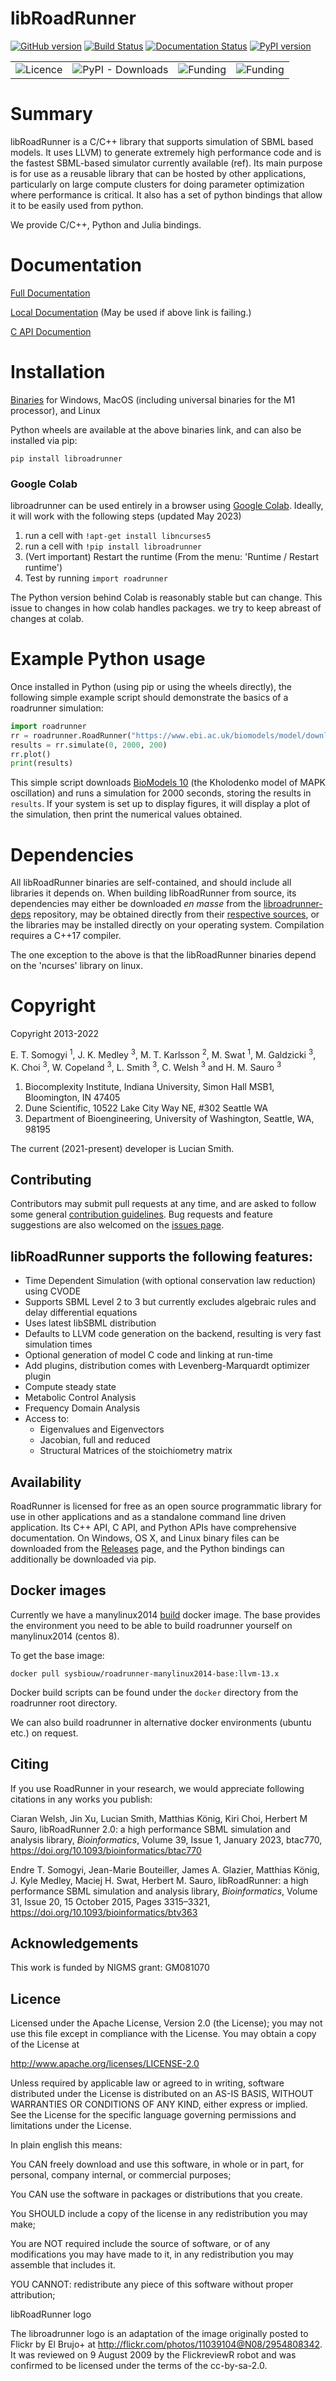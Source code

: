 # libRoadRunner
[![GitHub version](https://badge.fury.io/gh/sys-bio%2Froadrunner.svg)](http://badge.fury.io/gh/sys-bio%2Froadrunner)
[![Build Status](https://dev.azure.com/TheRoadrunnerProject/roadrunner/_apis/build/status/sys-bio.roadrunner?branchName=develop)](https://dev.azure.com/TheRoadrunnerProject/roadrunner/_build/latest?definitionId=8&branchName=develop)
[![Documentation Status](https://readthedocs.org/projects/libroadrunner/badge/?version=latest)](https://libroadrunner.readthedocs.io/en/latest/?badge=latest)
[![PyPI version](https://badge.fury.io/py/libroadrunner.svg)](https://badge.fury.io/py/libroadrunner)

 <table style="width:100%">
  <tr>
    <td><img alt="Licence", src="https://img.shields.io/badge/License-Apache%202.0-yellowgreen"</td>
    <td><img alt="PyPI - Downloads", src="https://img.shields.io/pypi/dm/roadrunner"></td>
    <td><img alt="Funding", src="https://img.shields.io/badge/Funding-NIH%20(GM123032)-blue"></td>
    <td><img alt="Funding", src="https://img.shields.io/badge/Funding-NIBIB%20(EB028887)-blue"></td>    
   </tr>
</table> 

# Summary

libRoadRunner is a C/C++ library that supports simulation of SBML based models. It uses LLVM) to generate extremely high performance code and is the fastest SBML-based simulator currently available (ref). Its main purpose is for use as a reusable library that can be hosted by other applications, particularly on large compute clusters for doing parameter optimization where performance is critical. It also has a set of python bindings that allow it to be easily used from python. 

We provide C/C++, Python and Julia bindings.

# Documentation

[Full Documentation](https://libroadrunner.readthedocs.io)

[Local Documentation](http://sys-bio.github.io/roadrunner/)  (May be used if above link is failing.)

[C API Documention](https://sys-bio.github.io/roadrunner/OriginalDoxygenStyleDocs/html/index.html)

# Installation

[Binaries](https://github.com/sys-bio/roadrunner/releases) for Windows, MacOS (including universal binaries for the M1 processor), and Linux

Python wheels are available at the above binaries link, and can also be installed via pip:

`pip install libroadrunner`

### Google Colab
libroadrunner can be used entirely in a browser using [Google Colab](https://colab.research.google.com/).  Ideally, it will work with the following steps (updated May 2023)
  
1. run a cell with ```!apt-get install libncurses5```
2. run a cell with ```!pip install libroadrunner```
3. (Vert important) Restart the runtime (From the menu: 'Runtime / Restart runtime')
4. Test by running ```import roadrunner```
  
The Python version behind Colab is reasonably stable but can change. This issue to changes in how colab handles packages. we try to keep abreast of changes at colab.

# Example Python usage

Once installed in Python (using pip or using the wheels directly), the following simple example script should demonstrate the basics of a roadrunner simulation:

```python
import roadrunner
rr = roadrunner.RoadRunner("https://www.ebi.ac.uk/biomodels/model/download/BIOMD0000000010.2?filename=BIOMD0000000010_url.xml")
results = rr.simulate(0, 2000, 200)
rr.plot()
print(results)
```

This simple script downloads [BioModels 10](https://www.ebi.ac.uk/biomodels/BIOMD0000000010) (the Kholodenko model of MAPK oscillation) and runs a simulation for 2000 seconds, storing the results in `results`.  If your system is set up to display figures, it will display a plot of the simulation, then print the numerical values obtained.

# Dependencies

All libRoadRunner binaries are self-contained, and should include all libraries it depends on.  When building libRoadRunner from source, its dependencies may either be downloaded *en masse* from the [libroadrunner-deps](https://github.com/sys-bio/libroadrunner-deps) repository, may be obtained directly from their [respective sources](https://github.com/sys-bio/libroadrunner-deps/tree/release/third_party), or the libraries may be installed directly on your operating system.  Compilation requires a C++17 compiler.

The one exception to the above is that the libRoadRunner binaries depend on the 'ncurses' library on linux.


# Copyright

Copyright 2013-2022

E. T. Somogyi <sup>1</sup>, J. K. Medley <sup>3</sup>, M. T. Karlsson <sup>2</sup>, M. Swat <sup>1</sup>, M. Galdzicki <sup>3</sup>, K. Choi <sup>3</sup>, W. Copeland <sup>3</sup>, L. Smith <sup>3</sup>, C. Welsh <sup>3</sup> and H. M. Sauro <sup>3</sup>

1. Biocomplexity Institute, Indiana University, Simon Hall MSB1, Bloomington, IN 47405
2. Dune Scientific, 10522 Lake City Way NE, #302 Seattle WA
3. Department of Bioengineering, University of Washington, Seattle, WA, 98195

The current (2021-present) developer is Lucian Smith.

## Contributing

Contributors may submit pull requests at any time, and are asked to follow some general [contribution guidelines](https://github.com/sys-bio/roadrunner/wiki).  Bug requests and feature suggestions are also welcomed on the [issues page](https://github.com/sys-bio/roadrunner/issues).

## libRoadRunner supports the following features:

* Time Dependent Simulation (with optional conservation law reduction) using CVODE
* Supports SBML Level 2 to 3 but currently excludes algebraic rules and delay differential equations
* Uses latest libSBML distribution
* Defaults to LLVM code generation on the backend, resulting is very fast simulation times
* Optional generation of model C code and linking at run-time
* Add plugins, distribution comes with Levenberg-Marquardt optimizer plugin
* Compute steady state
* Metabolic Control Analysis
* Frequency Domain Analysis
* Access to:
  * Eigenvalues and Eigenvectors
  * Jacobian, full and reduced
  * Structural Matrices of the stoichiometry matrix


## Availability

RoadRunner is licensed for free as an open source programmatic library for use in other 
applications and as a standalone command line driven application. Its C++ API, C API, and 
Python APIs have comprehensive documentation. On Windows, OS X, and Linux binary files can be 
downloaded from the [Releases](https://github.com/sys-bio/roadrunner/releases) page, and the 
Python bindings can additionally be downloaded via pip. 


## Docker images
Currently we have a manylinux2014 [build](https://hub.docker.com/repository/docker/sysbiouw/roadrunner-manylinux2014-base) docker image. The 
base provides the environment you need to be able to build roadrunner yourself on manylinux2014 (centos 8).  

To get the base image: 

`docker pull sysbiouw/roadrunner-manylinux2014-base:llvm-13.x`

Docker build scripts can be found under the `docker` directory from the roadrunner
root directory. 

We can also build roadrunner in alternative docker environments (ubuntu etc.) on request. 

## Citing

If you use RoadRunner in your research, we would appreciate following citations in any works you publish:

Ciaran Welsh, Jin Xu, Lucian Smith, Matthias König, Kiri Choi, Herbert M Sauro, libRoadRunner 2.0: a high performance SBML simulation and analysis library, *Bioinformatics*, Volume 39, Issue 1, January 2023, btac770, https://doi.org/10.1093/bioinformatics/btac770

Endre T. Somogyi, Jean-Marie Bouteiller, James A. Glazier, Matthias König, J. Kyle Medley, Maciej H. Swat, Herbert M. Sauro, libRoadRunner: a high performance SBML simulation and analysis library, *Bioinformatics*, Volume 31, Issue 20, 15 October 2015, Pages 3315–3321, https://doi.org/10.1093/bioinformatics/btv363

## Acknowledgements

This work is funded by NIGMS grant: GM081070

## Licence

Licensed under the Apache License, Version 2.0 (the License); you may not use this 
file except in compliance with the License. You may obtain a copy of the License at

http://www.apache.org/licenses/LICENSE-2.0

Unless required by applicable law or agreed to in writing, software distributed 
under the License is distributed on an AS-IS BASIS, WITHOUT WARRANTIES OR CONDITIONS 
OF ANY KIND, either express or implied. See the License for the specific language 
governing permissions and limitations under the License.

In plain english this means:

You CAN freely download and use this software, in whole or in part, for personal, 
company internal, or commercial purposes;

You CAN use the software in packages or distributions that you create.

You SHOULD include a copy of the license in any redistribution you may make;

You are NOT required include the source of software, or of any modifications you may 
have made to it, in any redistribution you may assemble that includes it.

YOU CANNOT: redistribute any piece of this software without proper attribution;

 
  

libRoadRunner logo

  The libroadrunner logo is an adaptation of the image originally posted to Flickr by 
  El Brujo+ at http://flickr.com/photos/11039104@N08/2954808342. It was reviewed on 
  9 August 2009 by the FlickreviewR robot and was confirmed to be licensed under the 
  terms of the cc-by-sa-2.0.
